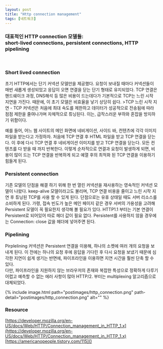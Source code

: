 ```yaml
---
layout: post
title: "Http connection management"
tags: [네트워크]
---
```


<h3>대표적인 HTTP connection 모델들: <br>
short-lived connections, persistent connections, HTTP pipelining</h3>

<br>
<h3>Short lived connection</h3>
초기 HTTP에서는 단기 커넥션 모델만을 제공했다. 요청이 보내질 때마다 커넥션들이 매번 새롭게 생성되었고 응답이 오면 연결을 닫는 단기 형태로 유지되었다.
TCP 연결은 핸드쉐이크 과정, DNS해석 등 많은 비용이 드는데다가 기본적으로 TCP는 느린 시작 지연을 가진다. 때문에, 이 초기 모델은 비효율을 낳기 상당히 쉽다.
>TCP 느린 시작 지연 - TCP 커넥션은 처음에 최대 속도를 제한하고 데이터가 성공적으로 전송됨에 따라 점점 제한을 줄여나가며 자체적으로 튜닝된다. 이는, 급작스러운 부하와 혼잡을 방지하기 위함이다.

예를 들어, 어느 웹 사이트의 메인 화면에 네비게이션, 사이드 바, 컨텐츠에 각각 이미지 파일을 받는다고 가정하자.
처음에 TCP 연결 후 HTML 파일을 받고 TCP 연결을 닫는다. 이 후에 다시 TCP 연결 후 네비게이션 이미지를 받고 TCP 연결을 닫는다. 모든 컨텐츠를 다 받을 때 까지 반복한다.
이렇게 순차적으로 연결과 요청이 발생하게 되면, 비용이 많이 드는 TCP 연결을 반복하게 되고 예열 후의 최적화 된 TCP 연결을 이용하기 힘들게 된다.

<h3>Persistent connection</h3>
기존 모델의 단점을 해결 하기 위해 한 번 열린 커넥션을 재사용하는 영속적인 커넥션 모델이 나왔다. keep-alive 모델이라고도 불리며, TCP 연결 비용을 줄이고 느린 시작 지연 후 튜닝된 TCP를 사용 할 수 있게 된다.
단점으로는 유휴 상태일 때도 서버 리소스를 소비하게 된다. 가령, 접속 빈도가 높은 메인 페이지 같은 경우 서버의 가용성을 고려해 Persistent 모델이 꼭 필요한지 생각해 볼 필요가 있다.
HTTP1.1 부터는 기본 연결이 Persistent로 되어있어 따로 헤더 값이 필요 없다. Persistent를 사용하지 않을 경우에는 <string>Connection: close</string> 값을 헤더에 넣어주면 된다.


<h3>Pipelining</h3>
Pirplelining 커넥션은 Persistent 연결을 이용해, 하나의 소켓에 여러 개의 요청을 보내게 된다. 
이 전에는 하나의 요청 후에 응답을 기다린 후 다시 요청을 보냈기 때문에 심각한 지연이 쉽게 생기는 반면에, 파이프라인을 이용하면 지연 시간을 훨씬 단축 할 수 있다.<br>
다만, 파이프라인을 지원하지 않는 브라우저의 존재와 복잡한 특성으로 정확하게 다루기 어렵고 예측할 수 없는 에러 사항이 많아 HTTP/2. 부터는 multiplexing 알고리즘으로 대체되었다.


{% include image.html path="postimages/http_connection.png" path-detail="postimages/http_connection.png" alt="" %}

### Resource

[https://developer.mozilla.org/en-US/docs/Web/HTTP/Connection_management_in_HTTP_1.x](https://developer.mozilla.org/en-US/docs/Web/HTTP/Connection_management_in_HTTP_1.x)
[https://americanopeople.tistory.com/115]()